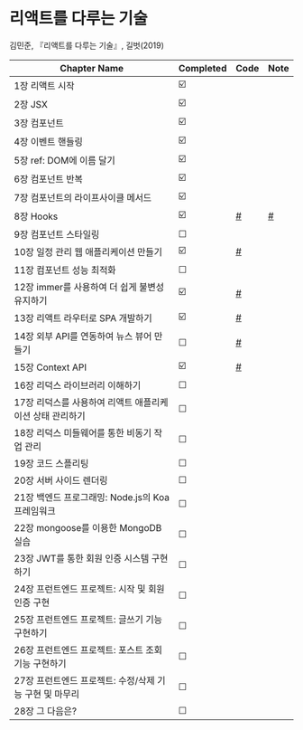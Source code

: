 # 리액트를 다루는 기술

김민준, 『리액트를 다루는 기술』, 길벗(2019)

| Chapter Name                                             | Completed | Code                                                                       | Note                                                                            |
| -------------------------------------------------------- | --------- | -------------------------------------------------------------------------- | ------------------------------------------------------------------------------- |
| 1장 리액트 시작                                          | ☑️        |                                                                            |                                                                                 |
| 2장 JSX                                                  | ☑️        |                                                                            |                                                                                 |
| 3장 컴포넌트                                             | ☑️        |                                                                            |                                                                                 |
| 4장 이벤트 핸들링                                        | ☑️        |                                                                            |                                                                                 |
| 5장 ref: DOM에 이름 달기                                 | ☑️        |                                                                            |                                                                                 |
| 6장 컴포넌트 반복                                        | ☑️        |                                                                            |                                                                                 |
| 7장 컴포넌트의 라이프사이클 메서드                       | ☑️        |                                                                            |                                                                                 |
| 8장 Hooks                                                | ☑️        | [#](https://github.com/Dogdriip/learning-react/tree/main/hooks-tutorial)   | [#](https://github.com/Dogdriip/learning-react/issues/1#issuecomment-798569574) |
| 9장 컴포넌트 스타일링                                    | ☐         |
| 10장 일정 관리 웹 애플리케이션 만들기                    | ☑️        | [#](https://github.com/Dogdriip/learning-react/tree/main/todo-app)         |                                                                                 |
| 11장 컴포넌트 성능 최적화                                | ☐         |
| 12장 immer를 사용하여 더 쉽게 불변성 유지하기            | ☑️        | [#](https://github.com/Dogdriip/learning-react/tree/main/immer-tutorial)   |
| 13장 리액트 라우터로 SPA 개발하기                        | ☑️        | [#](https://github.com/Dogdriip/learning-react/tree/main/router-tutorial)  |
| 14장 외부 API를 연동하여 뉴스 뷰어 만들기                | ☐         | [#](https://github.com/Dogdriip/learning-react/tree/main/news-viewer)      |
| 15장 Context API                                         | ☑️        | [#](https://github.com/Dogdriip/learning-react/tree/main/context-tutorial) |
| 16장 리덕스 라이브러리 이해하기                          | ☐         |
| 17장 리덕스를 사용하여 리액트 애플리케이션 상태 관리하기 | ☐         |
| 18장 리덕스 미들웨어를 통한 비동기 작업 관리             | ☐         |
| 19장 코드 스플리팅                                       | ☐         |
| 20장 서버 사이드 렌더링                                  | ☐         |
| 21장 백엔드 프로그래밍: Node.js의 Koa 프레임워크         | ☐         |
| 22장 mongoose를 이용한 MongoDB 실습                      | ☐         |
| 23장 JWT를 통한 회원 인증 시스템 구현하기                | ☐         |
| 24장 프런트엔드 프로젝트: 시작 및 회원 인증 구현         | ☐         |
| 25장 프런트엔드 프로젝트: 글쓰기 기능 구현하기           | ☐         |
| 26장 프런트엔드 프로젝트: 포스트 조회 기능 구현하기      | ☐         |
| 27장 프런트엔드 프로젝트: 수정/삭제 기능 구현 및 마무리  | ☐         |
| 28장 그 다음은?                                          | ☐         |
